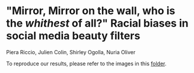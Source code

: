 # "Mirror, Mirror on the wall, who is the _whithest_ of all?" Racial biases in social media beauty filters

Piera Riccio, Julien Colin, Shirley Ogolla, Nuria Oliver

To reproduce our results, please refer to the images in this [folder]([url](https://drive.google.com/file/d/12P1da5ze_FuQM-BYvIKb2DJbgBrdxD6V/view?usp=sharing)https://drive.google.com/file/d/12P1da5ze_FuQM-BYvIKb2DJbgBrdxD6V/view?usp=sharing).
